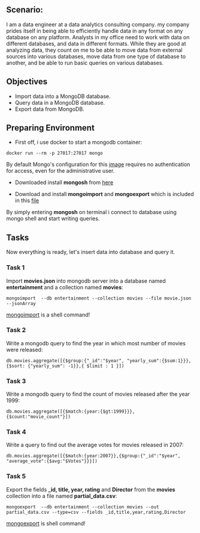 ## Scenario:
I am a data engineer at a data analytics consulting company. my company prides itself in being able to efficiently handle data in any format on any database on any platform. Analysts in my office need to work with data on different databases, and data in different formats. While they are good at analyzing data, they count on me to be able to move data from external sources into various databases, move data from one type of database to another, and be able to run basic queries on various databases.
## Objectives
- Import data into a MongoDB database.
- Query data in a MongoDB database.
- Export data from MongoDB.
## Preparing Environment
- First off, i use docker to start a mongodb container:
```
docker run --rm -p 27017:27017 mongo
```
By default Mongo's configuration for this [image](https://hub.docker.com/_/mongo) requires no authentication for access, even for the administrative user.

- Downloaded install **mongosh** from [here](https://www.mongodb.com/try/download/shell)

- Download and install **mongoimport** and **mongoexport** which is included in this [file](https://www.mongodb.com/try/download/database-tools)

By simply entering **mongosh** on terminal i connect to database using mongo shell and start writing queries.

## Tasks
Now everything is ready, let's insert data into database and query it.
### Task 1
Import **movies.json** into mongodb server into a database named **entertainment** and a collection named **movies**:
```
mongoimport  --db entertainment --collection movies --file movie.json --jsonArray
```
[mongoimport](https://www.mongodb.com/docs/database-tools/mongoimport/#mongodb-binary-bin.mongoimport) is a shell command!
### Task 2
Write a mongodb query to find the year in which most number of movies were released:
```
db.movies.aggregate([{$group:{"_id":"$year", "yearly_sum":{$sum:1}}}, {$sort: {"yearly_sum": -1}},{ $limit : 1 }])
```
### Task 3
Write a mongodb query to find the count of movies released after the year 1999:
```
db.movies.aggregate([{$match:{year:{$gt:1999}}}, {$count:"movie_count"}])
```
### Task 4
Write a query to find out the average votes for movies released in 2007:
```
db.movies.aggregate([{$match:{year:2007}},{$group:{"_id":"$year", "average_vote":{$avg:"$Votes"}}}])
```
### Task 5
Export the fields **_id, title, year, rating** and **Director** from the **movies** collection into a file named **partial_data.csv**:
```
mongoexport  --db entertainment --collection movies --out partial_data.csv --type=csv --fields _id,title,year,rating,Director
```
[mongoexport](https://www.mongodb.com/docs/database-tools/mongoexport/#mongodb-binary-bin.mongoexport) is shell command!


